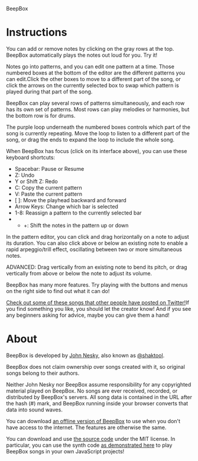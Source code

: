 BeepBox

# Instructions

You can add or remove notes by clicking on the gray rows at the top. BeepBox automatically plays the notes out loud for you. Try it!

Notes go into patterns, and you can edit one pattern at a time. Those numbered boxes at the bottom of the editor are the different patterns you can edit.Click the other boxes to move to a different part of the song, or click the arrows on the currently selected box to swap which pattern is played during that part of the song.

BeepBox can play several rows of patterns simultaneously, and each row has its own set of patterns. Most rows can play melodies or harmonies, but the bottom row is for drums.

The purple loop underneath the numbered boxes controls which part of the song is currently repeating. Move the loop to listen to a different part of the song, or drag the ends to expand the loop to include the whole song.

When BeepBox has focus (click on its interface above), you can use these keyboard shortcuts:

- Spacebar: Pause or Resume
- Z: Undo
- Y or Shift Z: Redo
- C: Copy the current pattern
- V: Paste the current pattern
- [ ]: Move the playhead backward and forward
- Arrow Keys: Change which bar is selected
- 1-8: Reassign a pattern to the currently selected bar
- - +: Shift the notes in the pattern up or down

In the pattern editor, you can click and drag horizontally on a note to adjust its duration. You can also click above or below an existing note to enable a rapid arpeggio/trill effect, oscillating between two or more simultaneous notes.

ADVANCED: Drag vertically from an existing note to bend its pitch, or drag vertically from above or below the note to adjust its volume.

BeepBox has many more features. Try playing with the buttons and menus on the right side to find out what it can do!

[Check out some of these songs that other people have posted on Twitter!](https://twitter.com/beepboxco)If you find something you like, you should let the creator know! And if you see any beginners asking for advice, maybe you can give them a hand!

# About

BeepBox is developed by [John Nesky](http://www.johnnesky.com/), also known as [@shaktool](https://twitter.com/shaktool).

BeepBox does not claim ownership over songs created with it, so original songs belong to their authors.

Neither John Nesky nor BeepBox assume responsibility for any copyrighted material played on BeepBox. No songs are ever received, recorded, or distributed by BeepBox's servers. All song data is contained in the URL after the hash (#) mark, and BeepBox running inside your browser converts that data into sound waves.

You can download [an offline version of BeepBox](https://beepbox.co/beepbox_offline.html) to use when you don't have access to the internet. The features are otherwise the same.

You can download and use [the source code](https://bitbucket.org/shaktool/beepbox) under the MIT license. In particular, you can use the synth code [as demonstrated here](https://beepbox.co/synth_example.html) to play BeepBox songs in your own JavaScript projects!